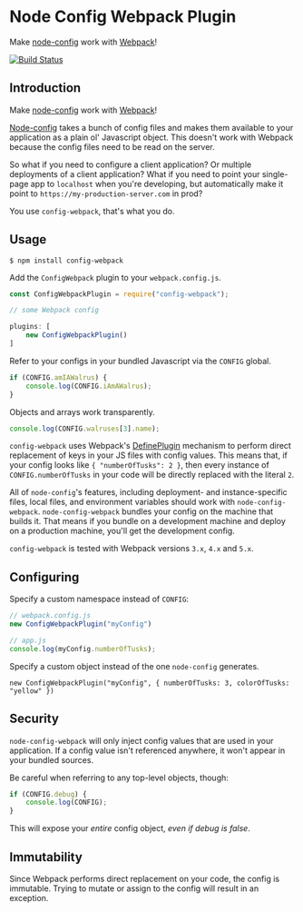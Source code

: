Node Config Webpack Plugin
==========================

Make [node-config](https://github.com/lorenwest/node-config) work with [Webpack](https://webpack.js.org/)!

[![Build Status](https://travis-ci.org/arthanzel/node-config-webpack.svg?branch=master)](https://travis-ci.org/arthanzel/node-config-webpack)


Introduction
------------
Make [node-config](https://github.com/lorenwest/node-config) work with [Webpack](https://webpack.js.org/)!

[Node-config](https://github.com/lorenwest/node-config) takes a bunch of config files and makes them available to your application as a plain ol' Javascript object. This doesn't work with Webpack because the config files need to be read on the server.

So what if you need to configure a client application? Or multiple deployments of a client application? What if you need to point your single-page app to `localhost` when you're developing, but automatically make it point to `https://my-production-server.com` in prod?

You use `config-webpack`, that's what you do.

Usage
-----
    $ npm install config-webpack
    
Add the `ConfigWebpack` plugin to your `webpack.config.js`.

```javascript
const ConfigWebpackPlugin = require("config-webpack");

// some Webpack config

plugins: [
    new ConfigWebpackPlugin()
]
```
   
Refer to your configs in your bundled Javascript via the `CONFIG` global.

```javascript
if (CONFIG.amIAWalrus) {
    console.log(CONFIG.iAmAWalrus);
}
```
    
Objects and arrays work transparently.

```javascript
console.log(CONFIG.walruses[3].name);
```

`config-webpack` uses Webpack's [DefinePlugin](https://webpack.js.org/plugins/define-plugin/) mechanism to perform direct replacement of keys in your JS files with config values. This means that, if your config looks like `{ "numberOfTusks": 2 }`, then every instance of `CONFIG.numberOfTusks` in your code will be directly replaced with the literal `2`.

All of `node-config`'s features, including deployment- and instance-specific files, local files, and environment variables should work with `node-config-webpack`. `node-config-webpack` bundles your config on the machine that builds it. That means if you bundle on a development machine and deploy on a production machine, you'll get the development config.

`config-webpack` is tested with Webpack versions `3.x`, `4.x` and `5.x`.

Configuring
-----------
Specify a custom namespace instead of `CONFIG`:

```javascript
// webpack.config.js
new ConfigWebpackPlugin("myConfig")

// app.js
console.log(myConfig.numberOfTusks);
```
    
Specify a custom object instead of the one `node-config` generates.

    new ConfigWebpackPlugin("myConfig", { numberOfTusks: 3, colorOfTusks: "yellow" })
    
Security
--------
`node-config-webpack` will only inject config values that are used in your application. If a config value isn't referenced anywhere, it won't appear in your bundled sources.

Be careful when referring to any top-level objects, though:

```javascript
if (CONFIG.debug) {
    console.log(CONFIG);
}
```
    
This will expose your *entire* config object, *even if debug is false*.

Immutability
------------
Since Webpack performs direct replacement on your code, the config is immutable. Trying to mutate or assign to the config will result in an exception.
